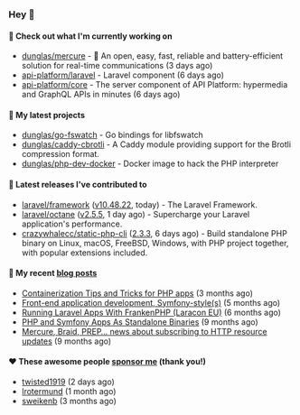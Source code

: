 ### Hey 👋

#### 👷 Check out what I'm currently working on

- [dunglas/mercure](https://github.com/dunglas/mercure) - 🪽 An open, easy, fast, reliable and battery-efficient solution for real-time communications (3 days ago)
- [api-platform/laravel](https://github.com/api-platform/laravel) - Laravel component (6 days ago)
- [api-platform/core](https://github.com/api-platform/core) - The server component of API Platform: hypermedia and GraphQL APIs in minutes (6 days ago)

#### 🌱 My latest projects

- [dunglas/go-fswatch](https://github.com/dunglas/go-fswatch) - Go bindings for libfswatch
- [dunglas/caddy-cbrotli](https://github.com/dunglas/caddy-cbrotli) - A Caddy module providing support for the Brotli compression format.
- [dunglas/php-dev-docker](https://github.com/dunglas/php-dev-docker) - Docker image to hack the PHP interpreter

#### 🔭 Latest releases I've contributed to

- [laravel/framework](https://github.com/laravel/framework) ([v10.48.22](https://github.com/laravel/framework/releases/tag/v10.48.22), today) - The Laravel Framework.
- [laravel/octane](https://github.com/laravel/octane) ([v2.5.5](https://github.com/laravel/octane/releases/tag/v2.5.5), 1 day ago) - Supercharge your Laravel application&#39;s performance.
- [crazywhalecc/static-php-cli](https://github.com/crazywhalecc/static-php-cli) ([2.3.3](https://github.com/crazywhalecc/static-php-cli/releases/tag/2.3.3), 6 days ago) - Build standalone PHP binary on Linux, macOS, FreeBSD, Windows, with PHP project together, with popular extensions included.

#### 📜 My recent [blog posts](https://dunglas.fr)

- [Containerization Tips and Tricks for PHP apps](https://dunglas.dev/2024/05/containerization-tips-and-tricks-for-php-apps/) (3 months ago)
- [Front-end application development, Symfony-style(s)](https://dunglas.dev/2024/04/front-end-application-development-symfony-styles/) (5 months ago)
- [Running Laravel Apps With FrankenPHP (Laracon EU)](https://dunglas.dev/2024/02/running-laravel-apps-with-frankenphp-laracon-eu/) (6 months ago)
- [PHP and Symfony Apps As Standalone Binaries](https://dunglas.dev/2023/12/php-and-symfony-apps-as-standalone-binaries/) (9 months ago)
- [Mercure, Braid, PREP… news about subscribing to HTTP resource updates](https://dunglas.dev/2023/11/mercure-braid-prep-news-about-subscribing-to-http-resource-updates/) (9 months ago)

#### ❤️ These awesome people [sponsor me](https://github.com/sponsors/dunglas) (thank you!)

- [twisted1919](https://github.com/twisted1919) (2 days ago)
- [lrotermund](https://github.com/lrotermund) (1 month ago)
- [sweikenb](https://github.com/sweikenb) (3 months ago)
